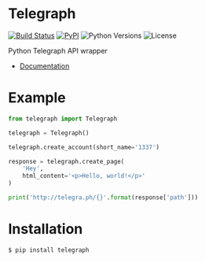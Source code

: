 # Telegraph
[![Build Status](https://travis-ci.org/python273/telegraph.svg?branch=master)](https://travis-ci.org/python273/telegraph)
[![PyPI](https://img.shields.io/pypi/v/telegraph.svg)](https://pypi.python.org/pypi/telegraph)
![Python Versions](https://img.shields.io/pypi/pyversions/telegraph.svg)
![License](https://img.shields.io/github/license/python273/telegraph.svg)

Python Telegraph API wrapper

- [Documentation](https://python-telegraph.readthedocs.io/en/latest/)

# Example
```python
from telegraph import Telegraph

telegraph = Telegraph()

telegraph.create_account(short_name='1337')

response = telegraph.create_page(
    'Hey',
    html_content='<p>Hello, world!</p>'
)

print('http://telegra.ph/{}'.format(response['path']))
```

# Installation

```bash
$ pip install telegraph
```
